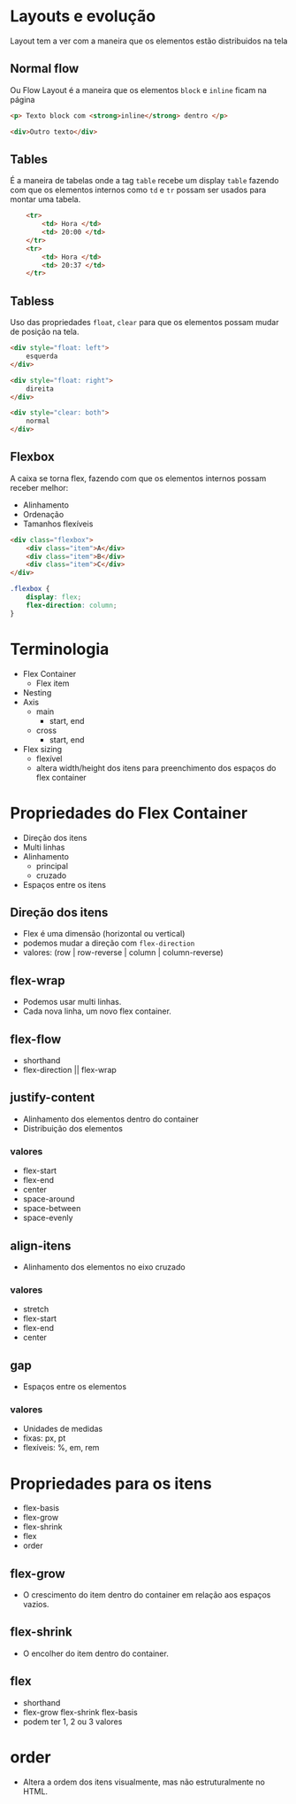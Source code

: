 # Layouts e evolução

Layout tem a ver com a maneira que os elementos estão distribuidos na tela

## Normal flow

Ou Flow Layout é a maneira que os elementos `block` e `inline` ficam na página

```html
<p> Texto block com <strong>inline</strong> dentro </p>

<div>Outro texto</div>
```

## Tables

É a maneira de tabelas onde a tag `table` recebe um display `table` fazendo com que os elementos internos como `td` e `tr` possam ser usados para montar uma tabela. 

```html
    <tr>
        <td> Hora </td>
        <td> 20:00 </td>
    </tr>
    <tr>
        <td> Hora </td>
        <td> 20:37 </td>
    </tr>
```

## Tabless

Uso das propriedades `float`, `clear` para que os elementos possam mudar de posição na tela.

```html
<div style="float: left">
    esquerda
</div> 

<div style="float: right">
    direita
</div> 

<div style="clear: both">
    normal
</div> 
```

## Flexbox

A caixa se torna flex, fazendo com que os elementos internos possam receber melhor:
- Alinhamento
- Ordenação
- Tamanhos flexíveis

```html
<div class="flexbox">
    <div class="item">A</div>
    <div class="item">B</div>
    <div class="item">C</div>
</div>
```

```css
.flexbox {
    display: flex;
    flex-direction: column;
}
```

# Terminologia

- Flex Container
    - Flex item
- Nesting 
- Axis
    - main
        - start, end
    - cross
        - start, end
- Flex sizing
    - flexível
    - altera width/height dos itens para preenchimento dos espaços do flex container

# Propriedades do Flex Container

* Direção dos itens
* Multi linhas
* Alinhamento
    * principal
    * cruzado
* Espaços entre os itens

## Direção dos itens

- Flex é uma dimensão (horizontal ou vertical)
- podemos mudar a direção com `flex-direction`
- valores: (row | row-reverse | column | column-reverse) 

## flex-wrap

- Podemos usar multi linhas.
- Cada nova linha, um novo flex container.

## flex-flow

- shorthand 
- flex-direction || flex-wrap

## justify-content

- Alinhamento dos elementos dentro do container
- Distribuição dos elementos

### valores

- flex-start
- flex-end
- center
- space-around
- space-between
- space-evenly

## align-itens

- Alinhamento dos elementos no eixo cruzado

### valores

- stretch
- flex-start
- flex-end
- center

## gap

- Espaços entre os elementos

### valores

- Unidades de medidas
- fixas: px, pt
- flexíveis: %, em, rem

# Propriedades para os itens

- flex-basis
- flex-grow
- flex-shrink
- flex
- order

## flex-grow

- O crescimento do item dentro do container em relação aos espaços vazios.

## flex-shrink

- O encolher do item dentro do container.

## flex

- shorthand
- flex-grow flex-shrink flex-basis
- podem ter 1, 2 ou 3 valores

# order

- Altera a ordem dos itens visualmente, mas não estruturalmente no HTML.